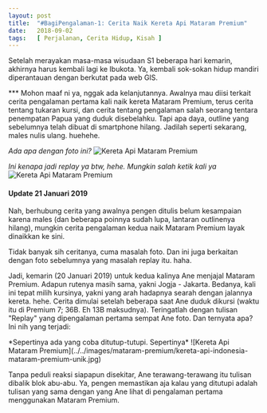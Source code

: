 ```yaml
---
layout: post
title:  "#BagiPengalaman-1: Cerita Naik Kereta Api Mataram Premium"
date:   2018-09-02
tags:   [ Perjalanan, Cerita Hidup, Kisah ]
---
```


<p class="intro"><span class="dropcap">S</span>etelah merayakan masa-masa wisudaan S1 beberapa hari kemarin, akhirnya harus kembali lagi ke Ibukota. Ya, kembali sok-sokan hidup mandiri diperantauan dengan berkutat pada web GIS.</p>
<p>*** Mohon maaf ni ya, nggak ada kelanjutannya. Awalnya mau diisi terkait cerita pengalaman pertama kali naik kereta Mataram Premium, terus cerita tentang tukaran kursi, dan cerita tentang pengalaman salah seorang tentara penempatan Papua yang duduk disebelahku. Tapi apa daya, outline yang sebelumnya telah dibuat di smartphone hilang. Jadilah seperti sekarang, males nulis ulang. huehehe.</p>

*Ada apa dengan foto ini?*
![Kereta Api Mataram Premium](../../images/mataram-premium/kereta-mataram-premium-2018.jpg)

*Ini kenapa jadi replay ya btw, hehe. Mungkin salah ketik kali ya*
![Kereta Api Mataram Premium](../../images/mataram-premium/keretaapi-mataram-premium-2018.jpg)


#### Update 21 Januari 2019
<p>
Nah, berhubung cerita yang awalnya pengen ditulis belum kesampaian karena males (dan beberapa poinnya sudah lupa, lantaran outlinenya hilang), mungkin cerita pengalaman kedua naik Mataram Premium layak dinaikkan ke sini.
</p>
<p>
Tidak banyak sih ceritanya, cuma masalah foto. Dan ini juga berkaitan dengan foto sebelumnya yang masalah replay itu. haha.
</p>
<p>
Jadi, kemarin (20 Januari 2019) untuk kedua kalinya Ane menjajal Mataram Premium. Adapun rutenya masih sama, yakni Jogja - Jakarta. Bedanya, kali ini tepat milih kursinya, yakni yang arah hadapnya searah dengan jalannya kereta. hehe. Cerita dimulai setelah beberapa saat Ane duduk dikursi (waktu itu di Premium 7; 36B. Eh 13B maksudnya). Teringatlah dengan tulisan "Replay" yang dipengalaman pertama sempat Ane foto. Dan ternyata apa? Ini nih yang terjadi:
</P>
*Sepertinya ada yang coba ditutup-tutupi. Sepertinya*
![Kereta Api Mataram Premium](../../images/mataram-premium/kereta-api-indonesia-mataram-premium-unik.jpg)
<p>
Tanpa peduli reaksi siapapun disekitar, Ane terawang-terawang itu tulisan dibalik blok abu-abu. Ya, pengen memastikan aja kalau yang ditutupi adalah tulisan yang sama dengan yang Ane lihat di pengalaman pertama menggunakan Mataram Premium.
</p>
